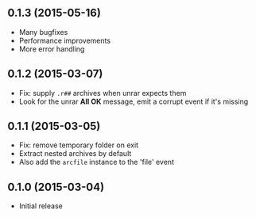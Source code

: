 ## 0.1.3 (2015-05-16)

* Many bugfixes
* Performance improvements
* More error handling

## 0.1.2 (2015-03-07)

* Fix: supply `.r##` archives when unrar expects them
* Look for the unrar **All OK** message, emit a corrupt event if it's missing

## 0.1.1 (2015-03-05)

* Fix: remove temporary folder on exit
* Extract nested archives by default
* Also add the `arcfile` instance to the 'file' event

## 0.1.0 (2015-03-04)

* Initial release
